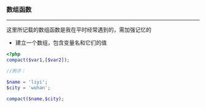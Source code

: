 ### 数组函数

----

这里所记载的数组函数是我在平时经常遇到的，需加强记忆的

- 建立一个数组，包含变量名和它们的值

```php
<?php
compact($var1,[$var2]);

//例子：

$name = 'liyi';
$city = 'wuhan';

compact($name,$city);
```